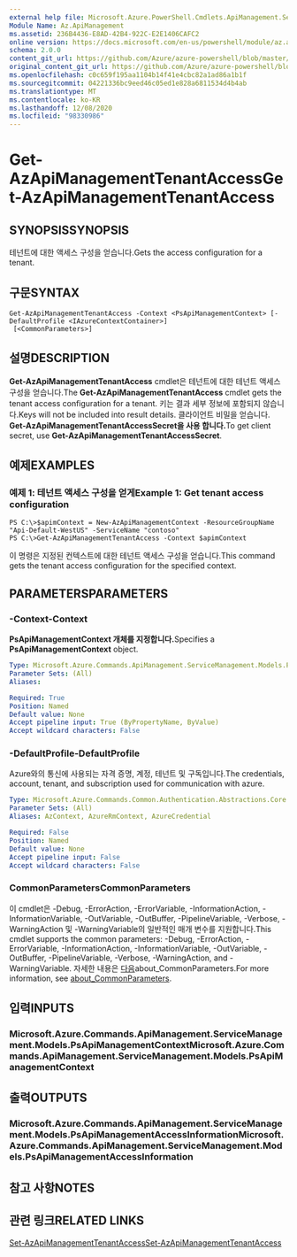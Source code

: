 ```yaml
---
external help file: Microsoft.Azure.PowerShell.Cmdlets.ApiManagement.ServiceManagement.dll-Help.xml
Module Name: Az.ApiManagement
ms.assetid: 236B4436-E8AD-42B4-922C-E2E1406CAFC2
online version: https://docs.microsoft.com/en-us/powershell/module/az.apimanagement/get-azapimanagementtenantaccess
schema: 2.0.0
content_git_url: https://github.com/Azure/azure-powershell/blob/master/src/ApiManagement/ApiManagement/help/Get-AzApiManagementTenantAccess.md
original_content_git_url: https://github.com/Azure/azure-powershell/blob/master/src/ApiManagement/ApiManagement/help/Get-AzApiManagementTenantAccess.md
ms.openlocfilehash: c0c659f195aa1104b14f41e4cbc82a1ad86a1b1f
ms.sourcegitcommit: 04221336bc9eed46c05ed1e828a6811534d4b4ab
ms.translationtype: MT
ms.contentlocale: ko-KR
ms.lasthandoff: 12/08/2020
ms.locfileid: "98330986"
---
```

# <span data-ttu-id="1897a-101">Get-AzApiManagementTenantAccess</span><span class="sxs-lookup"><span data-stu-id="1897a-101">Get-AzApiManagementTenantAccess</span></span>

## <span data-ttu-id="1897a-102">SYNOPSIS</span><span class="sxs-lookup"><span data-stu-id="1897a-102">SYNOPSIS</span></span>
<span data-ttu-id="1897a-103">테넌트에 대한 액세스 구성을 얻습니다.</span><span class="sxs-lookup"><span data-stu-id="1897a-103">Gets the access configuration for a tenant.</span></span>

## <span data-ttu-id="1897a-104">구문</span><span class="sxs-lookup"><span data-stu-id="1897a-104">SYNTAX</span></span>

```
Get-AzApiManagementTenantAccess -Context <PsApiManagementContext> [-DefaultProfile <IAzureContextContainer>]
 [<CommonParameters>]
```

## <span data-ttu-id="1897a-105">설명</span><span class="sxs-lookup"><span data-stu-id="1897a-105">DESCRIPTION</span></span>
<span data-ttu-id="1897a-106">**Get-AzApiManagementTenantAccess** cmdlet은 테넌트에 대한 테넌트 액세스 구성을 얻습니다.</span><span class="sxs-lookup"><span data-stu-id="1897a-106">The **Get-AzApiManagementTenantAccess** cmdlet gets the tenant access configuration for a tenant.</span></span>
<span data-ttu-id="1897a-107">키는 결과 세부 정보에 포함되지 않습니다.</span><span class="sxs-lookup"><span data-stu-id="1897a-107">Keys will not be included into result details.</span></span> <span data-ttu-id="1897a-108">클라이언트 비밀을 얻습니다. **Get-AzApiManagementTenantAccessSecret을 사용 합니다.**</span><span class="sxs-lookup"><span data-stu-id="1897a-108">To get client secret, use **Get-AzApiManagementTenantAccessSecret**.</span></span>

## <span data-ttu-id="1897a-109">예제</span><span class="sxs-lookup"><span data-stu-id="1897a-109">EXAMPLES</span></span>

### <span data-ttu-id="1897a-110">예제 1: 테넌트 액세스 구성을 얻게</span><span class="sxs-lookup"><span data-stu-id="1897a-110">Example 1: Get tenant access configuration</span></span>
```
PS C:\>$apimContext = New-AzApiManagementContext -ResourceGroupName "Api-Default-WestUS" -ServiceName "contoso"
PS C:\>Get-AzApiManagementTenantAccess -Context $apimContext
```

<span data-ttu-id="1897a-111">이 명령은 지정된 컨텍스트에 대한 테넌트 액세스 구성을 얻습니다.</span><span class="sxs-lookup"><span data-stu-id="1897a-111">This command gets the tenant access configuration for the specified context.</span></span>

## <span data-ttu-id="1897a-112">PARAMETERS</span><span class="sxs-lookup"><span data-stu-id="1897a-112">PARAMETERS</span></span>

### <span data-ttu-id="1897a-113">-Context</span><span class="sxs-lookup"><span data-stu-id="1897a-113">-Context</span></span>
<span data-ttu-id="1897a-114">**PsApiManagementContext 개체를 지정합니다.**</span><span class="sxs-lookup"><span data-stu-id="1897a-114">Specifies a **PsApiManagementContext** object.</span></span>

```yaml
Type: Microsoft.Azure.Commands.ApiManagement.ServiceManagement.Models.PsApiManagementContext
Parameter Sets: (All)
Aliases:

Required: True
Position: Named
Default value: None
Accept pipeline input: True (ByPropertyName, ByValue)
Accept wildcard characters: False
```

### <span data-ttu-id="1897a-115">-DefaultProfile</span><span class="sxs-lookup"><span data-stu-id="1897a-115">-DefaultProfile</span></span>
<span data-ttu-id="1897a-116">Azure와의 통신에 사용되는 자격 증명, 계정, 테넌트 및 구독입니다.</span><span class="sxs-lookup"><span data-stu-id="1897a-116">The credentials, account, tenant, and subscription used for communication with azure.</span></span>

```yaml
Type: Microsoft.Azure.Commands.Common.Authentication.Abstractions.Core.IAzureContextContainer
Parameter Sets: (All)
Aliases: AzContext, AzureRmContext, AzureCredential

Required: False
Position: Named
Default value: None
Accept pipeline input: False
Accept wildcard characters: False
```

### <span data-ttu-id="1897a-117">CommonParameters</span><span class="sxs-lookup"><span data-stu-id="1897a-117">CommonParameters</span></span>
<span data-ttu-id="1897a-118">이 cmdlet은 -Debug, -ErrorAction, -ErrorVariable, -InformationAction, -InformationVariable, -OutVariable, -OutBuffer, -PipelineVariable, -Verbose, -WarningAction 및 -WarningVariable의 일반적인 매개 변수를 지원합니다.</span><span class="sxs-lookup"><span data-stu-id="1897a-118">This cmdlet supports the common parameters: -Debug, -ErrorAction, -ErrorVariable, -InformationAction, -InformationVariable, -OutVariable, -OutBuffer, -PipelineVariable, -Verbose, -WarningAction, and -WarningVariable.</span></span> <span data-ttu-id="1897a-119">자세한 내용은 [다음](http://go.microsoft.com/fwlink/?LinkID=113216)about_CommonParameters.</span><span class="sxs-lookup"><span data-stu-id="1897a-119">For more information, see [about_CommonParameters](http://go.microsoft.com/fwlink/?LinkID=113216).</span></span>

## <span data-ttu-id="1897a-120">입력</span><span class="sxs-lookup"><span data-stu-id="1897a-120">INPUTS</span></span>

### <span data-ttu-id="1897a-121">Microsoft.Azure.Commands.ApiManagement.ServiceManagement.Models.PsApiManagementContext</span><span class="sxs-lookup"><span data-stu-id="1897a-121">Microsoft.Azure.Commands.ApiManagement.ServiceManagement.Models.PsApiManagementContext</span></span>

## <span data-ttu-id="1897a-122">출력</span><span class="sxs-lookup"><span data-stu-id="1897a-122">OUTPUTS</span></span>

### <span data-ttu-id="1897a-123">Microsoft.Azure.Commands.ApiManagement.ServiceManagement.Models.PsApiManagementAccessInformation</span><span class="sxs-lookup"><span data-stu-id="1897a-123">Microsoft.Azure.Commands.ApiManagement.ServiceManagement.Models.PsApiManagementAccessInformation</span></span>

## <span data-ttu-id="1897a-124">참고 사항</span><span class="sxs-lookup"><span data-stu-id="1897a-124">NOTES</span></span>

## <span data-ttu-id="1897a-125">관련 링크</span><span class="sxs-lookup"><span data-stu-id="1897a-125">RELATED LINKS</span></span>

[<span data-ttu-id="1897a-126">Set-AzApiManagementTenantAccess</span><span class="sxs-lookup"><span data-stu-id="1897a-126">Set-AzApiManagementTenantAccess</span></span>](./Set-AzApiManagementTenantAccess.md)


